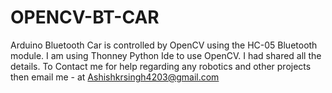 # OPENCV-BT-CAR
Arduino Bluetooth Car is controlled by OpenCV using the HC-05 Bluetooth module. I am using Thonney Python Ide to use OpenCV. I had shared all the details. To Contact me for help regarding any robotics and other projects then email me - at Ashishkrsingh4203@gmail.com 
